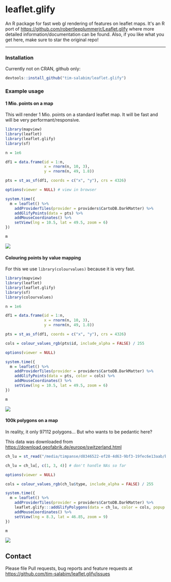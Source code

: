 # leaflet.glify

An R package for fast web gl rendering of features on leaflet maps.
It's an R port of https://github.com/robertleeplummerjr/Leaflet.glify where 
more detailed information/documentation can be found. Also, if you like 
what you get here, make sure to star the original repo!

-----

### Installation

Currently not on CRAN, github only:

```r
devtools::install_github("tim-salabim/leaflet.glify")
```

### Example usage

#### 1 Mio. points on a map

This will render 1 Mio. points on a standard leaflet map. It will be fast and
will be very performant/responsive.

```r
library(mapview)
library(leaflet)
library(leaflet.glify)
library(sf)

n = 1e6

df1 = data.frame(id = 1:n,
                 x = rnorm(n, 10, 3),
                 y = rnorm(n, 49, 1.8))

pts = st_as_sf(df1, coords = c("x", "y"), crs = 4326)

options(viewer = NULL) # view in browser

system.time({
  m = leaflet() %>%
    addProviderTiles(provider = providers$CartoDB.DarkMatter) %>%
    addGlifyPoints(data = pts) %>%
    addMouseCoordinates() %>%
    setView(lng = 10.5, lat = 49.5, zoom = 6)
})

m
```
![](https://raw.githubusercontent.com/tim-salabim/leaflet.glify/master/inst/pts_blue.png)

#### Colouring points by value mapping

For this we use `library(colourvalues)` because it is very fast.

```r
library(mapview)
library(leaflet)
library(leaflet.glify)
library(sf)
library(colourvalues)

n = 1e6

df1 = data.frame(id = 1:n,
                 x = rnorm(n, 10, 3),
                 y = rnorm(n, 49, 1.8))

pts = st_as_sf(df1, coords = c("x", "y"), crs = 4326)

cols = colour_values_rgb(pts$id, include_alpha = FALSE) / 255

options(viewer = NULL)

system.time({
  m = leaflet() %>%
    addProviderTiles(provider = providers$CartoDB.DarkMatter) %>%
    addGlifyPoints(data = pts, color = cols) %>%
    addMouseCoordinates() %>%
    setView(lng = 10.5, lat = 49.5, zoom = 6)
})

m
```
![](https://raw.githubusercontent.com/tim-salabim/leaflet.glify/master/inst/pts_viridis.png)

#### 100k polygons on a map

In reality, it only 97112 polygons... But who wants to be pedantic here?

This data was downloaded from https://download.geofabrik.de/europe/switzerland.html

```r
ch_lu = st_read("/media/timpanse/d8346522-ef28-4d63-9bf3-19fec6e13aab/bu_lenovo/software/testing/mapview/switzerland/landuse.shp")

ch_lu = ch_lu[, c(1, 3, 4)] # don't handle NAs so far

options(viewer = NULL)

cols = colour_values_rgb(ch_lu$type, include_alpha = FALSE) / 255

system.time({
  m = leaflet() %>%
    addProviderTiles(provider = providers$CartoDB.DarkMatter) %>%
    leaflet.glify:::addGlifyPolygons(data = ch_lu, color = cols, popup = "type") %>%
    addMouseCoordinates() %>%
    setView(lng = 8.3, lat = 46.85, zoom = 9)
})

m
```

![](https://raw.githubusercontent.com/tim-salabim/leaflet.glify/master/inst/polys_ch.png)

## Contact ##

Please file Pull requests, bug reports and feature requests at https://github.com/tim-salabim/leaflet.glify/issues
